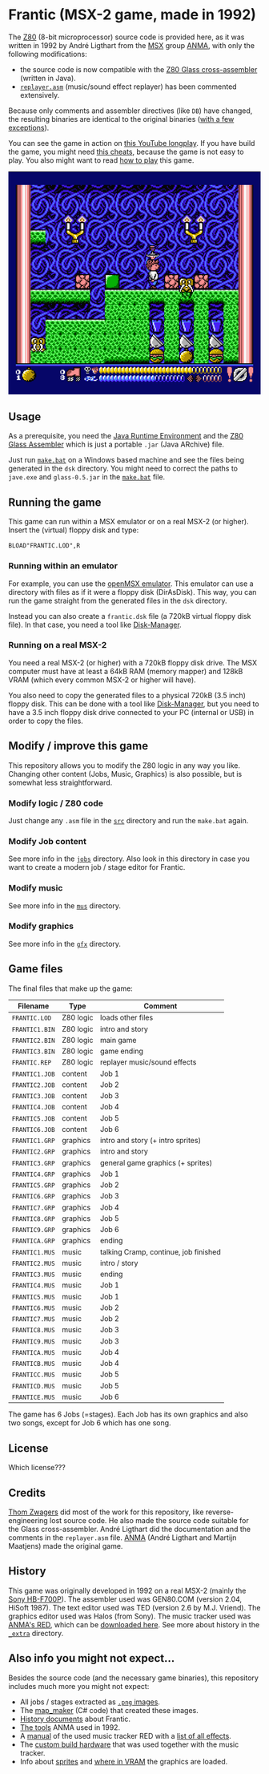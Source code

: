 # Frantic (MSX-2 game, made in 1992)

The [Z80](https://en.wikipedia.org/wiki/Zilog_Z80) (8-bit microprocessor) source code is provided here, as it was written in 1992 by André Ligthart from the [MSX](https://en.wikipedia.org/wiki/MSX) group [ANMA](https://www.msx.org/wiki/ANMA), with only the following modifications:
* the source code is now compatible with the [Z80 Glass cross-assembler](http://www.grauw.nl/projects/glass/) (written in Java). 
* [`replayer.asm`](../../blob/main/src/replayer.asm) (music/sound effect replayer) has been commented extensively.

Because only comments and assembler directives (like `DB`) have changed, the resulting binaries are identical to the original binaries ([with a few exceptions](../../blob/main/src/MODIFICATIONS.md)).

You can see the game in action on [this YouTube longplay](https://www.youtube.com/playlist?list=PLHp4wuWd8InM9cQMos87vhI9aHSGlkAhy). If you have build the game, you might need [this cheats](https://www.cheatmsx.com/en/cheats/461/anma-1992-frantic.html), because the game is not easy to play.
You also might want to read [how to play](./_extra/how_to_play.md) this game.

![screenshot](./_extra/_screenshots/job_3_b.png)

## Usage

As a prerequisite, you need the [Java Runtime Environment](https://www.java.com/download/) and the [Z80 Glass Assembler](http://www.grauw.nl/projects/glass/) which is just a portable `.jar` (Java ARchive) file.

Just run [`make.bat`](./make.bat) on a Windows based machine and see the files being generated in the `dsk` directory. You might need to correct the paths to `jave.exe` and `glass-0.5.jar` in the [`make.bat`](./make.bat) file.

## Running the game

This game can run within a MSX emulator or on a real MSX-2 (or higher). Insert the (virtual) floppy disk and type:
```
BLOAD"FRANTIC.LOD",R
```

### Running within an emulator

For example, you can use the [openMSX emulator](https://openmsx.org/). This emulator can use a directory with files as if it were a floppy disk (DirAsDisk). This way, you can run the game straight from the generated files in the `dsk` directory.

Instead you can also create a `frantic.dsk` file (a 720kB virtual floppy disk file). In that case, you need a tool like [Disk-Manager](http://www.lexlechz.at/en/software/DiskMgr.html).

### Running on a real MSX-2

You need a real MSX-2 (or higher) with a 720kB floppy disk drive. The MSX computer must have at least a 64kB RAM (memory mapper) and 128kB VRAM (which every common MSX-2 or higher will have).

You also need to copy the generated files to a physical 720kB (3.5 inch) floppy disk. This can be done with a tool like [Disk-Manager](http://www.lexlechz.at/en/software/DiskMgr.html), but you need to have a 3.5 inch floppy disk drive connected to your PC (internal or USB) in order to copy the files.

## Modify / improve this game

This repository allows you to modify the Z80 logic in any way you like. Changing other content (Jobs, Music, Graphics) is also possible, but is somewhat less straightforward.

### Modify logic / Z80 code

Just change any `.asm` file in the [`src`](../../tree/main/src) directory and run the `make.bat` again.

### Modify Job content

See more info in the [`jobs`](../../tree/main/jobs) directory.
Also look in this directory in case you want to create a modern job / stage editor for Frantic.

### Modify music

See more info in the [`mus`](../../tree/main/mus) directory.

### Modify graphics

See more info in the [`gfx`](../../tree/main/gfx) directory.

## Game files

The final files that make up the game:

Filename | Type | Comment
-------- | ---- | -------
`FRANTIC.LOD` | Z80 logic | loads other files
`FRANTIC1.BIN` | Z80 logic | intro and story
`FRANTIC2.BIN` | Z80 logic | main game
`FRANTIC3.BIN` | Z80 logic | game ending
`FRANTIC.REP` | Z80 logic | replayer music/sound effects
`FRANTIC1.JOB` | content | Job 1
`FRANTIC2.JOB` | content | Job 2
`FRANTIC3.JOB` | content | Job 3
`FRANTIC4.JOB` | content | Job 4
`FRANTIC5.JOB` | content | Job 5
`FRANTIC6.JOB` | content | Job 6
`FRANTIC1.GRP` | graphics | intro and story (+ intro sprites)
`FRANTIC2.GRP` | graphics | intro and story
`FRANTIC3.GRP` | graphics | general game graphics (+ sprites)
`FRANTIC4.GRP` | graphics | Job 1
`FRANTIC5.GRP` | graphics | Job 2
`FRANTIC6.GRP` | graphics | Job 3
`FRANTIC7.GRP` | graphics | Job 4
`FRANTIC8.GRP` | graphics | Job 5
`FRANTIC9.GRP` | graphics | Job 6
`FRANTICA.GRP` | graphics | ending
`FRANTIC1.MUS` | music | talking Cramp, continue, job finished
`FRANTIC2.MUS` | music | intro / story
`FRANTIC3.MUS` | music | ending
`FRANTIC4.MUS` | music | Job 1
`FRANTIC5.MUS` | music | Job 1
`FRANTIC6.MUS` | music | Job 2
`FRANTIC7.MUS` | music | Job 2
`FRANTIC8.MUS` | music | Job 3
`FRANTIC9.MUS` | music | Job 3
`FRANTICA.MUS` | music | Job 4
`FRANTICB.MUS` | music | Job 4
`FRANTICC.MUS` | music | Job 5
`FRANTICD.MUS` | music | Job 5
`FRANTICE.MUS` | music | Job 6

The game has 6 Jobs (=stages). Each Job has its own graphics and also two songs, except for Job 6 which has one song.

## License

Which license???

## Credits

[Thom Zwagers](https://github.com/thomzwg) did most of the work for this repository, like reverse-engineering lost source code. He also made the source code suitable for the Glass cross-assembler. André Ligthart did the documentation and the comments in the `replayer.asm` file. [ANMA](https://www.msx.org/wiki/ANMA) (André Ligthart and Martijn Maatjens) made the original game.

## History

This game was originally developed in 1992 on a real MSX-2 (mainly the [Sony HB-F700P](https://www.msx.org/wiki/Sony_HB-F700P)). The assembler used was GEN80.COM (version 2.04, HiSoft 1987).
The text editor used was TED (version 2.6 by M.J. Vriend). The graphics editor used was Halos (from Sony).
The music tracker used was [ANMA's RED](https://www.msx.org/news/software/en/anmas-red-music-recordereditor-available-for-download),
which can be [downloaded here](https://www.msx.org/downloads/anmas-red-music-recordereditor-incuding-music-etc).
See more about history in the [`_extra`](../../tree/main/_extra) directory.


## Also info you might not expect...

Besides the source code (and the necessary game binaries), this repository includes much more you might not expect:

- All jobs / stages extracted as [`.png` images](../../tree/main/_extra/_jobs_as_png_maps).
- The [map_maker](../../tree/main/_extra/_jobs_as_png_maps/_map_maker) (C# code) that created these images.
- [History documents](../../tree/main/_extra/_history) about Frantic.
- [The tools](../../tree/main/_extra/_history_tools) ANMA used in 1992.
- A [manual](../../tree/main/mus/_tracker_files/_tracker_RED) of the used music tracker RED with a [list of all effects](../../blob/main/mus/_tracker_files/_tracker_RED/RED_EFFECTS.md).
- The [custom build hardware](../../tree/main/mus/_tracker_files/_tracker_RED_custom_hardware) that was used together with the music tracker.
- Info about [sprites](../../tree/main/gfx/_sprites) and [where in VRAM](../../tree/main/gfx/_vram_pages_in_png) the graphics are loaded.




